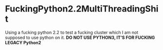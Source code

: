 # FuckingPython2.2MultiThreadingShit
Using a fucking python 2.2 to test a fucking  cluster which I am not supposed to use python on it.
**DO NOT USE PYTHON3, IT'S FOR FUCKING LEGACY Python2**
